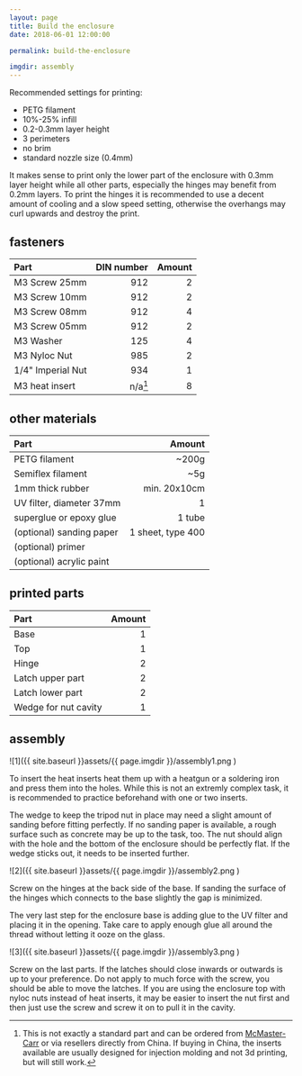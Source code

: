```yaml
---
layout: page
title: Build the enclosure
date: 2018-06-01 12:00:00

permalink: build-the-enclosure

imgdir: assembly
---
```


Recommended settings for printing: 

* PETG filament
* 10%-25% infill
* 0.2-0.3mm layer height
* 3 perimeters
* no brim
* standard nozzle size (0.4mm)

It makes sense to print only the lower part of the enclosure with 0.3mm layer height while all other parts, especially the hinges may benefit from 0.2mm layers. To print the hinges it is recommended to use a decent amount of cooling and a slow speed setting, otherwise the overhangs may curl upwards and destroy the print.

## fasteners

| Part                              | DIN number           | Amount |  
| :-------------------------------- | -------------------: | -----: | 
| M3 Screw 25mm                     | 912                  |      2 | 
| M3 Screw 10mm                     | 912                  |      2 | 
| M3 Screw 08mm                     | 912                  |      4 | 
| M3 Screw 05mm                     | 912                  |      2 | 
| M3 Washer                         | 125                  |      4 |
| M3 Nyloc Nut                      | 985                  |      2 |
| 1/4" Imperial Nut                 | 934                  |      1 |
| M3 heat insert                    | n/a[^heat_insert]    |      8 |

## other materials

| Part                              |       Amount      |  
| :-------------------------------- | ----------------: | 
| PETG filament                     |             ~200g |
| Semiflex filament                 |               ~5g |
| 1mm thick rubber                  |      min. 20x10cm |
| UV filter, diameter 37mm          |                 1 |
| superglue or epoxy glue           |            1 tube |
| (optional) sanding paper          | 1 sheet, type 400 |
| (optional) primer                 |                   |
| (optional) acrylic paint          |                   |

## printed parts

| Part                              |       Amount      |  
| :-------------------------------- | ----------------: | 
| Base                              |                 1 |
| Top                               |                 1 |
| Hinge                             |                 2 |
| Latch upper part                  |                 2 |
| Latch lower part                  |                 2 |
| Wedge for nut cavity              |                 1 |

## assembly

![1]({{ site.baseurl }}assets/{{ page.imgdir }}/assembly1.png )

To insert the heat inserts heat them up with a heatgun or a soldering iron and press them into the holes. While this is not an extremly complex task, it is recommended to practice beforehand with one or two inserts.

The wedge to keep the tripod nut in place may need a slight amount of sanding before fitting perfectly. If no sanding paper is available, a rough surface such as concrete may be up to the task, too. The nut should align with the hole and the bottom of the enclosure should be perfectly flat. If the wedge sticks out, it needs to be inserted further.

![2]({{ site.baseurl }}assets/{{ page.imgdir }}/assembly2.png )

Screw on the hinges at the back side of the base. If sanding the surface of the hinges which connects to the base slightly the gap is minimized.

The very last step for the enclosure base is adding glue to the UV filter and placing it in the opening. Take care to apply enough glue all around the thread without letting it ooze on the glass.

![3]({{ site.baseurl }}assets/{{ page.imgdir }}/assembly3.png )

Screw on the last parts. If the latches should close inwards or outwards is up to your preference. Do not apply to much force with the screw, you should be able to move the latches. If you are using the enclosure top with nyloc nuts instead of heat inserts, it may be easier to insert the nut first and then just use the screw and screw it on to pull it in the cavity.


[^heat_insert]: This is not exactly a standard part and can be ordered from [McMaster-Carr](https://www.mcmaster.com/#inserts/=1dammlf) or via resellers directly from China. If buying in China, the inserts available are usually designed for injection molding and not 3d printing, but will still work.